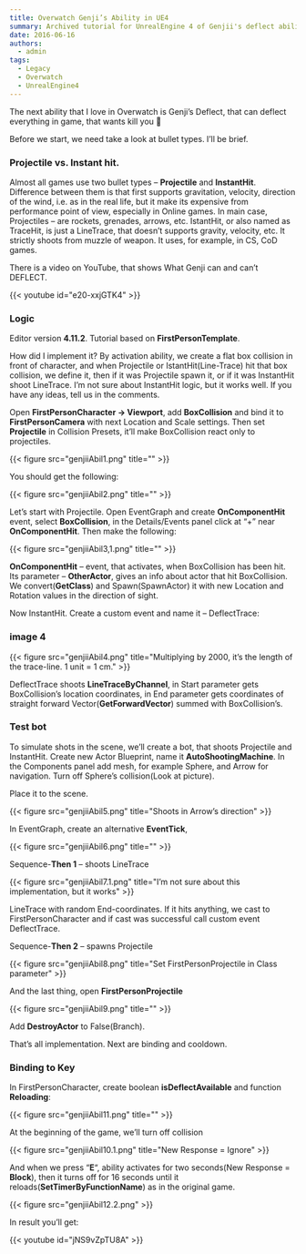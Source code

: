 ```yaml
---
title: Overwatch Genji’s Ability in UE4
summary: Archived tutorial for UnrealEngine 4 of Genjii's deflect ability
date: 2016-06-16
authors:
  - admin
tags:
  - Legacy
  - Overwatch
  - UnrealEngine4
---
```


The next ability that I love in Overwatch is Genji’s Deflect, that can deflect everything in game, that wants kill you 🙂

Before we start, we need take a look at bullet types. I’ll be brief.

### Projectile vs. Instant hit.

Almost all games use two bullet types – **Projectile** and **InstantHit**. Difference between them is that first supports gravitation, velocity, direction of the wind, i.e. as in the real life, but it make its expensive from performance point of view, especially in Online games. In main case, Projectiles – are rockets, grenades, arrows, etc. IstantHit, or also named as TraceHit, is just a LineTrace, that doesn’t supports gravity, velocity, etc. It strictly shoots from muzzle of weapon. It uses, for example, in CS, CoD games. 

There is a video on YouTube, that shows What Genji can and can’t DEFLECT.

{{< youtube id="e20-xxjGTK4" >}}

### Logic

Editor version **4.11.2**.
Tutorial based on **FirstPersonTemplate**.

How did I implement it? By activation ability, we create a flat box collision in front of character, and when Projectile or IstantHit(Line-Trace) hit that box collision, we define it, then if it was Projectile spawn it, or if it was InstantHit shoot LineTrace. I’m not sure about InstantHit logic, but it works well. If you have any ideas, tell us in the comments.

Open **FirstPersonCharacter -> Viewport**, add **BoxCollision** and bind it to **FirstPersonCamera** with next Location and Scale settings. Then set **Projectile** in Collision Presets, it’ll make BoxCollision react only to projectiles.

{{< figure src="genjiiAbil1.png" title="" >}}

You should get the following:

{{< figure src="genjiiAbil2.png" title="" >}}

Let’s start with Projectile. Open EventGraph and create **OnComponentHit** event, select **BoxCollision**, in the Details/Events panel click at “+” near **OnComponentHit**. Then make the following:

{{< figure src="genjiiAbil3,1.png" title="" >}}

 **OnComponentHit** – event, that activates, when BoxCollision has been hit. Its parameter – **OtherActor**, gives an info about actor that hit BoxCollision. We convert(**GetClass**) and Spawn(SpawnActor) it with new Location and Rotation values in the direction of sight.

Now InstantHit. Create a custom event and name it – DeflectTrace:

### image 4

{{< figure src="genjiiAbil4.png" title="Multiplying by 2000, it’s the length of the trace-line. 1 unit = 1 cm." >}}

DeflectTrace shoots **LineTraceByChannel**, in Start parameter gets BoxCollision’s location coordinates, in End parameter gets coordinates of straight forward Vector(**GetForwardVector**) summed with BoxCollision’s.

### Test bot

To simulate shots in the scene, we’ll create a bot, that shoots Projectile and InstantHit. Create new Actor Blueprint, name it **AutoShootingMachine**. In the Components panel add mesh, for example Sphere, and Arrow for navigation. Turn off Sphere’s collision(Look at picture).

Place it to the scene.

{{< figure src="genjiiAbil5.png" title="Shoots in Arrow’s direction" >}}

In EventGraph, create an alternative **EventTick**,

{{< figure src="genjiiAbil6.png" title="" >}}

Sequence-**Then 1** – shoots LineTrace

{{< figure src="genjiiAbil7.1.png" title="I’m not sure about this implementation, but it works" >}}

  LineTrace with random End-coordinates. If it hits anything, we cast to FirstPersonCharacter and if cast was successful call custom event DeflectTrace.

Sequence-**Then 2** – spawns Projectile

{{< figure src="genjiiAbil8.png" title="Set FirstPersonProjectile in Class parameter" >}}

And the last thing, open **FirstPersonProjectile**

{{< figure src="genjiiAbil9.png" title="" >}}

Add **DestroyActor** to False(Branch).

That’s all implementation. Next are binding and cooldown.

### Binding to Key

In FirstPersonCharacter, create boolean **isDeflectAvailable** and function **Reloading**:

{{< figure src="genjiiAbil11.png" title="" >}}

At the beginning of the game, we’ll turn off collision

{{< figure src="genjiiAbil10.1.png" title="New Response = Ignore" >}}

And when we press “**E**“, ability activates for two seconds(New Response = **Block**), then it turns off for 16 seconds until it reloads(**SetTimerByFunctionName**) as in the original game.

{{< figure src="genjiiAbil12.2.png" >}}

In result you’ll get:

{{< youtube id="jNS9vZpTU8A" >}}